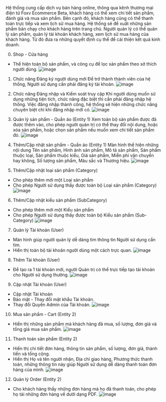 Hệ thống cung cấp dịch vụ bán hàng online, thông qua kênh thương mại điện tử Foxv Ecommerce Beta, khách hàng có thể xem chi tiết sản phẩm, đánh giá và mua sản phẩm. Bên cạnh đó, khách hàng cũng có thể thanh toán trực tiếp và xem lịch sử mua hàng. Hệ thống sẽ đề xuất những sản phẩm bán chạy cho khách hàng trên trang chủ.
Người quản lý có thể quản lý sản phẩm, quản lý tài khoản khách hàng, xem lịch sử mua hàng của khách hàng. Từ đó đưa ra những quyết định cụ thể để cải thiện kết quả kinh doanh.

0. Shop - Cửa hàng
- Thể hiện toàn bộ sản phẩm, và công cụ để lọc sản phẩm theo sở thích người dùng.
![image](https://github.com/victhangnguyen/foxv-ecommerce-beta/assets/97330371/ba6e9c85-1fb7-4192-9cb9-0f1b08696444)

1.	Chức năng Đăng ký người dùng mới
Để trở thành thành viên của hệ thống, Người sử dụng cần phải đăng ký tài khoản.
![image](https://github.com/victhangnguyen/foxv-ecommerce-beta/assets/97330371/30526437-9e58-4997-a5dd-6eaa5510e052)

2.	Chức năng Đăng nhập và Kiểm soát truy cập
Khi người dùng muốn sử dụng những tiện tích, chức năng đặc biệt thì cần phải đăng nhập hệ thống. Việc đăng nhập thành công, hệ thống sẽ hiện những chức năng chuyên biệt chỉ khi đăng nhập mới có.
![image](https://github.com/victhangnguyen/foxv-ecommerce-beta/assets/97330371/2ee733d9-927e-494a-a61b-cc2b096cbd0f)

3.	Quản lý sản phẩm - Quần áo (Entity 1)
Xem toàn bộ sản phẩm được đã được thêm vào, cho phép người quản trị có thể thay đổi nội dung, hoặc xóa sản phẩm, hoặc chọn sản phẩm nếu muốn xem chi tiết sản phẩm đó.
![image](https://github.com/victhangnguyen/foxv-ecommerce-beta/assets/97330371/65257d6d-cadb-4bf5-a55c-9a2c4f44e103)

4.	Thêm/Cập nhật sản phẩm - Quần áo (Entity 1)
Màn hình thể hiện những nội dung Tên sản phẩm, Hình ảnh sản phẩm, Mô tả sản phẩm, Sản phẩm thuộc loại, Sản phẩm thuộc kiểu, Giá sản phẩm, Miễn phí vận chuyển hay không, Số lượng sản phẩm, Màu sắc và Thương hiệu.
![image](https://github.com/victhangnguyen/foxv-ecommerce-beta/assets/97330371/f42a479c-0103-44e0-89ce-e752d84432a4)

5.	Thêm/Cập nhật loại sản phẩm (Category)
- Cho phép thêm mới một Loại sản phẩm
- Cho phép Người sử dụng thấy được toàn bộ Loại sản phẩm (Category)
![image](https://github.com/victhangnguyen/foxv-ecommerce-beta/assets/97330371/7053ab1b-7d47-4a58-919b-ca13598c896c)

6.	Thêm/Cập nhật kiểu sản phẩm (SubCategory)
- Cho phép thêm mới một Kiểu sản phẩm
- Cho phép Người sử dụng thấy được toàn bộ Kiểu sản phẩm (Sub-Category)
![image](https://github.com/victhangnguyen/foxv-ecommerce-beta/assets/97330371/d7613e6c-0638-457f-baaa-3f20b29237c5)

7.	Quản lý Tài khoản (User)
- Màn hình giúp người quản lý dễ dàng tìm thông tin Người sử dụng cần tìm.
- Hiển thị toàn bộ tài khoản người dùng một cách trực quan.
![image](https://github.com/victhangnguyen/foxv-ecommerce-beta/assets/97330371/d5e9d7c3-8afc-4a35-8dc4-3c9ccd8ae9d0)

8.	Thêm Tài khoản (User)
- Để tạo ra 1 tài khoản mới, người Quản trị có thể trực tiếp tạo tài khoản cho Người sử dụng thường.
![image](https://github.com/victhangnguyen/foxv-ecommerce-beta/assets/97330371/5951d8f1-9701-423e-9f7c-04fb99669818)

9.	Cập nhật Tài khoản (User)
- Cập nhật Tài khoản
- Bảo mật - Thay đổi mật khẩu Tài khoản.
- Thay đổi Quyền Admin của Tài khoản.
![image](https://github.com/victhangnguyen/foxv-ecommerce-beta/assets/97330371/99370909-21b6-4fa9-ab59-4cccbd18e325)

10.	Mua sản phẩm - Cart (Entity 2)
- Hiển thị những sản phẩm mà khách hàng đã mua, số lượng, đơn giá và tổng giá mua sản phẩm.
![image](https://github.com/victhangnguyen/foxv-ecommerce-beta/assets/97330371/135e0963-0a13-4166-8120-588cf228fe36)

11.	Thanh toán sản phẩm (Entity 2)
- Hiển thị chi tiết đơn hàng, thông tin sản phẩm, số lượng, đơn giá, thành tiền và tổng cộng.
- Hiển thị Họ và tên người nhận, Địa chỉ giao hàng, Phương thức thanh toán, những thông tin này giúp Người sử dụng dễ dàng thanh toán đơn hàng của mình.
![image](https://github.com/victhangnguyen/foxv-ecommerce-beta/assets/97330371/5b528550-3c27-49f8-8640-6279c86b326b)

12.	Quản lý Order (Entity 2)
- Cho khách hàng thấy những đơn hàng mà họ đã thanh toán, cho phép họ tải những đơn hàng về dưới dạng PDF.
![image](https://github.com/victhangnguyen/foxv-ecommerce-beta/assets/97330371/23a37cc8-d600-41a7-84e0-e53ab2b7c977)







